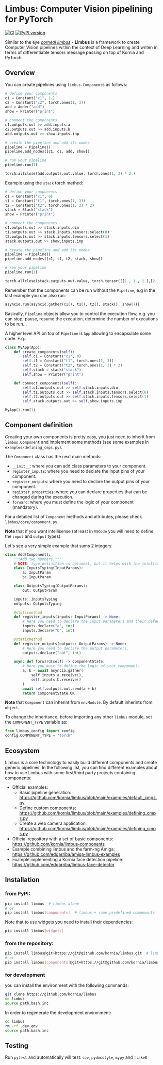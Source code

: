 # Limbus: Computer Vision pipelining for PyTorch

[![CI](https://github.com/kornia/limbus/actions/workflows/ci.yml/badge.svg)](https://github.com/kornia/limbus/actions/workflows/ci.yml)
[![PyPI version](https://badge.fury.io/py/limbus.svg)](https://pypi.org/project/limbus)

Similar to the eye [*corneal limbus*](https://en.wikipedia.org/wiki/Corneal_limbus) - **Limbus** is a framework to create Computer Vision pipelines within the context of Deep Learning and writen in terms of differentiable tensors message passing on top of Kornia and PyTorch.

## Overview

You can create pipelines using `limbus.Component`s as follows:

```python
# define your components
c1 = Constant("c1", 1.)
c2 = Constant("c2", torch.ones(1, 3))
add = Adder("add")
show = Printer("print")

# connect the components
c1.outputs.out >> add.inputs.a
c2.outputs.out >> add.inputs.b
add.outputs.out >> show.inputs.inp

# create the pipeline and add its nodes
pipeline = Pipeline()
pipeline.add_nodes([c1, c2, add, show])

# run your pipeline
pipeline.run(1)

torch.allclose(add.outputs.out.value, torch.ones(1, 3) * 2.)
```

Example using the `stack` torch method:

```python
# define your components
c1 = Constant("c1", 0)
t1 = Constant("t1", torch.ones(1, 3))
t2 = Constant("t2", torch.ones(1, 3) * 2)
stack = Stack("stack")
show = Printer("print")

# connect the components
c1.outputs.out >> stack.inputs.dim
t1.outputs.out >> stack.inputs.tensors.select(0)
t2.outputs.out >> stack.inputs.tensors.select(1)
stack.outputs.out >> show.inputs.inp

# create the pipeline and add its nodes
pipeline = Pipeline()
pipeline.add_nodes([c1, t1, t2, stack, show])

# run your pipeline
pipeline.run(1)

torch.allclose(stack.outputs.out.value, torch.tensor([[1., 1., 1.],[2., 2., 2.]]))
```

Remember that the components can be run without the `Pipeline`, e.g in the last example you can also run:

```python
asyncio.run(asyncio.gather(c1(), t1(), t2(), stack(), show()))
```

Basically, `Pipeline` objects allow you to control the execution flow, e.g. you can stop, pause, resume the execution, determine the number of executions to be run...

A higher level API on top of `Pipeline` is `App` allowing to encapsulate some code. E.g.:

```python
class MyApp(App):
    def create_components(self):
        self.c1 = Constant("c1", 0)
        self.t1 = Constant("t1", torch.ones(1, 3))
        self.t2 = Constant("t2", torch.ones(1, 3) * 2)
        self.stack = stack("stack")
        self.show = Printer("print")

    def connect_components(self):
        self.c1.outputs.out >> self.stack.inputs.dim
        self.t1.outputs.out >> self.stack.inputs.tensors.select(0)
        self.t2.outputs.out >> self.stack.inputs.tensors.select(1)
        self.stack.outputs.out >> self.show.inputs.inp

MyApp().run(1)
```

## Component definition

Creating your own components is pretty easy, you just need to inherit from `limbus.Component` and implement some methods (see some examples in `examples/defining_cmps.py`).

The `Component` class has the next main methods:
- `__init__`: where you can add class parameters to your component.
- `register_inputs`: where you need to declare the input pins of your component.
- `register_outputs`: where you need to declare the output pins of your component.
- `register_properties`: where you can declare properties that can be changed during the execution.
- `forward`: where you must define the logic of your component (mandatory).

For a detailed list of `Component` methods and attributes, please check `limbus/core/component.py`.

**Note** that if you want intellisense (at least in `VSCode` you will need to define the `input` and `output` types).

Let's see a very simple example that sums 2 integers:

```python
class Add(Component):
    """Add two numbers."""
    # NOTE: type definition is optional, but it helps with the intellisense. ;)
    class InputsTyping(InputParams):
        a: InputParam
        b: InputParam

    class OutputsTyping(OutputParams):
        out: OutputParam

    inputs: InputsTyping
    outputs: OutputsTyping

    @staticmethod
    def register_inputs(inputs: InputParams) -> None:
        # Here you need to declare the input parameters and their default values (if they have).
        inputs.declare("a", int)
        inputs.declare("b", int)

    @staticmethod
    def register_outputs(outputs: OutputParams) -> None:
        # Here you need to declare the output parameters.
        outputs.declare("out", int)

    async def forward(self) -> ComponentState:
        # Here you must to define the logic of your component.
        a, b = await asyncio.gather(
            self.inputs.a.receive(),
            self.inputs.b.receive()
        )
        await self.outputs.out.send(a + b)
        return ComponentState.OK
```

**Note** that `Component` can inherint from `nn.Module`. By default inherints from `object`.

To change the inheritance, before importing any other `limbus` module, set the `COMPONENT_TYPE` variable as:

```python
from limbus_config import config
config.COMPONENT_TYPE = "torch"
```

## Ecosystem

Limbus is a core technology to easily build different components and create generic pipelines. In the following list, you can find different examples 
about how to use Limbus with some first/third party projects containing components:

- Official examples:
  - Basic pipeline generation: https://github.com/kornia/limbus/blob/main/examples/default_cmps.py
  - Define custom components: https://github.com/kornia/limbus/blob/main/examples/defining_cmps.py
  - Create a web camera application: https://github.com/kornia/limbus/blob/main/examples/defining_cmps.py
- Official repository with a set of basic components: https://github.com/kornia/limbus-components
- Example combining limbus and the farm-ng Amiga: https://github.com/edgarriba/amiga-limbus-examples
- Example implementing a Kornia face detection pipeline: https://github.com/edgarriba/limbus-face-detector

## Installation

### from PyPI:
```bash
pip install limbus  # limbus alone
# or
pip install limbus[components]  # limbus + some predefined components
```

Note that to use widgets you need to install their dependencies:
```bash
pip install limbus[widgets]
```

### from the repository:

```bash
pip install limbus@git+https://git@github.com/kornia/limbus.git  # limbus alone
# or
pip install limbus[components]@git+https://git@github.com/kornia/limbus.git  # limbus + some predefined components
```

### for development

you can install the environment with the following commands:

```bash
git clone https://github.com/kornia/limbus
cd limbus
source path.bash.inc
```

In order to regenerate the development environment:
```bash
cd limbus
rm -rf .dev_env
source path.bash.inc
```

## Testing

Run `pytest` and automatically will test: `cov`, `pydocstyle`, `mypy` and `flake8`
